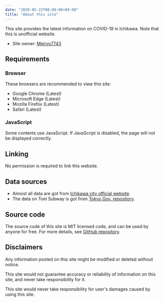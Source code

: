 ```yaml
---
date: "2020-05-22T00:00:00+09:00"
title: "About this site"
---
```


This site provides the latest information on COVID-19 in Ichikawa. Note that this is unofficial website.

- Site owner: [Meiryo7743](https://meiryo7743.github.io/en/)

## Requirements

### Browser

These browsers are recommended to view this site:

- Google Chrome (Latest)
- Microsoft Edge (Latest)
- Mozilla Firefox (Latest)
- Safari (Latest)

### JavaScript

Some contents use JavaScript. If JavaScript is disabled, the page will not be displayed correctly.

## Linking

No permission is required to link this website.

## Data sources

- Almost all data are got from [Ichikawa city official website](https://www.city.ichikawa.lg.jp/).
- The data on Toei Subway is got from [Tokyo Gov. repository](https://github.com/tokyo-metropolitan-gov/covid19).

## Source code

The source code of this site is MIT licensed code, and can be used by anyone for free. For more details, see [GitHub repository](https://github.com/Meiryo7743/COVID-19-Ichikawa).

## Disclaimers

Any information posted on this site might be modified or deleted without notice.

This site would not guarantee accuracy or reliability of information on this site, and never take responsibility for it.

This site would never take responsibility for user's damages caused by using this site.

